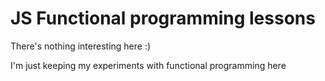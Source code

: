 # JS Functional programming lessons

There's nothing interesting here :)

I'm just keeping my experiments with functional programming here
